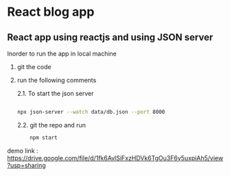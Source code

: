 # React blog app

## React app using reactjs and using JSON server

Inorder to run the app in local machine

 1. git the code
 2. run the following comments

    2.1. To start the json server

    ```bash

    npx json-server --watch data/db.json --port 8000

    ```

    2.2. git the repo and run

    ``` bash
        npm start
    ```
demo link : https://drive.google.com/file/d/1fk6AvlSiFxzHDVk6TgOu3F6y5uxpiAh5/view?usp=sharing
